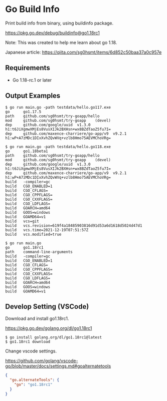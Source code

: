 # Go Build Info

Print build info from binary, using buildinfo package.

https://pkg.go.dev/debug/buildinfo@go1.18rc1

Note: This was created to help me learn about go 1.18.

Japanese article:
https://qiita.com/sg0hsmt/items/6d852c50baa37a0c957e

## Requirements

- Go 1.18-rc.1 or later

## Output Examples

```console
$ go run main.go -path testdata/hello.go117.exe
go      go1.17.5
path    github.com/sg0hsmt/try-goapp/hello
mod     github.com/sg0hsmt/try-goapp    (devel)
dep     github.com/google/uuid  v1.3.0  h1:t6JiXgmwXMjEs8VusXIJk2BXHsn+wx8BZdTaoZ5fu7I=
dep     github.com/maxence-charriere/go-app/v9  v9.2.1  h1:wP+A7zMDc1DIxXvhZQvWVq+vzlb8Hmo75AEVMChoVRg=
```

```console
$ go run main.go -path testdata/hello.go118.exe
go      go1.18beta1
path    github.com/sg0hsmt/try-goapp/hello
mod     github.com/sg0hsmt/try-goapp    (devel)
dep     github.com/google/uuid  v1.3.0  h1:t6JiXgmwXMjEs8VusXIJk2BXHsn+wx8BZdTaoZ5fu7I=
dep     github.com/maxence-charriere/go-app/v9  v9.2.1  h1:wP+A7zMDc1DIxXvhZQvWVq+vzlb8Hmo75AEVMChoVRg=
build   -compiler=gc
build   CGO_ENABLED=1
build   CGO_CFLAGS=
build   CGO_CPPFLAGS=
build   CGO_CXXFLAGS=
build   CGO_LDFLAGS=
build   GOARCH=amd64
build   GOOS=windows
build   GOAMD64=v1
build   vcs=git
build   vcs.revision=619f4a18485903816d91d53a6d1618d5024d47d1
build   vcs.time=2021-12-19T07:51:57Z
build   vcs.modified=true
```

```console
$ go run main.go
go      go1.18rc1
path    command-line-arguments
build   -compiler=gc
build   CGO_ENABLED=1
build   CGO_CFLAGS=
build   CGO_CPPFLAGS=
build   CGO_CXXFLAGS=
build   CGO_LDFLAGS=
build   GOARCH=amd64
build   GOOS=windows
build   GOAMD64=v1
```

## Develop Setting (VSCode)

Download and install go1.18rc1.

https://pkg.go.dev/golang.org/dl/go1.18rc1

```console
$ go install golang.org/dl/go1.18rc1@latest
$ go1.18rc1 download
```

Change vscode settings.

https://github.com/golang/vscode-go/blob/master/docs/settings.md#goalternatetools

```json
{
  "go.alternateTools": {
    "go": "go1.18rc1"
  }
}
```
